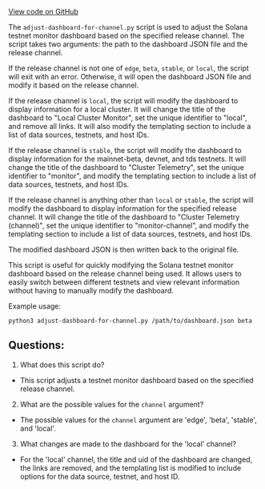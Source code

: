 [View code on GitHub](https://github.com/solana-labs/solana/blob/master/metrics/scripts/adjust-dashboard-for-channel.py)

The `adjust-dashboard-for-channel.py` script is used to adjust the Solana testnet monitor dashboard based on the specified release channel. The script takes two arguments: the path to the dashboard JSON file and the release channel. 

If the release channel is not one of `edge`, `beta`, `stable`, or `local`, the script will exit with an error. Otherwise, it will open the dashboard JSON file and modify it based on the release channel. 

If the release channel is `local`, the script will modify the dashboard to display information for a local cluster. It will change the title of the dashboard to "Local Cluster Monitor", set the unique identifier to "local", and remove all links. It will also modify the templating section to include a list of data sources, testnets, and host IDs. 

If the release channel is `stable`, the script will modify the dashboard to display information for the mainnet-beta, devnet, and tds testnets. It will change the title of the dashboard to "Cluster Telemetry", set the unique identifier to "monitor", and modify the templating section to include a list of data sources, testnets, and host IDs. 

If the release channel is anything other than `local` or `stable`, the script will modify the dashboard to display information for the specified release channel. It will change the title of the dashboard to "Cluster Telemetry (channel)", set the unique identifier to "monitor-channel", and modify the templating section to include a list of data sources, testnets, and host IDs. 

The modified dashboard JSON is then written back to the original file. 

This script is useful for quickly modifying the Solana testnet monitor dashboard based on the release channel being used. It allows users to easily switch between different testnets and view relevant information without having to manually modify the dashboard. 

Example usage: 

```
python3 adjust-dashboard-for-channel.py /path/to/dashboard.json beta
```
## Questions: 
 1. What does this script do?
- This script adjusts a testnet monitor dashboard based on the specified release channel.

2. What are the possible values for the `channel` argument?
- The possible values for the `channel` argument are 'edge', 'beta', 'stable', and 'local'.

3. What changes are made to the dashboard for the 'local' channel?
- For the 'local' channel, the title and uid of the dashboard are changed, the links are removed, and the templating list is modified to include options for the data source, testnet, and host ID.